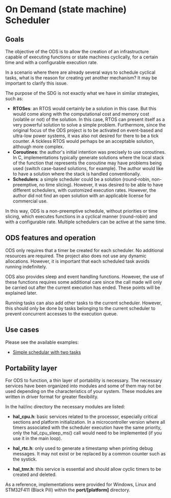 # On Demand (state machine) Scheduler

## Goals

The objective of the ODS is to allow the creation of an infrastructure capable of executing functions or state machines cyclically, for a certain time and with a configurable execution rate.

In a scenario where there are already several ways to schedule cyclical tasks, what is the reason for creating yet another mechanism? It may be important to clarify this issue.

The purpose of the SDG is not exactly what we have in similar strategies, such as:

* **RTOSes**: an RTOS would certainly be a solution in this case. But this would come along with the computational cost and memory cost (volatile or not) of the solution. In this case, RTOS can present itself as a very powerful solution to solve a simple problem. Furthermore, since the original focus of the ODS project is to be activated on event-based and ultra-low power systems, it was also not desired for there to be a tick counter. A tickless RTOS would perhaps be an acceptable solution, although more complex.
* **Coroutines**: the author's initial intention was precisely to use coroutines. In C, implementations typically generate solutions where the local stack of the function that represents the coroutine may have problems being used (switch case-based solutions, for example). The author would like to have a solution where the stack is handled conventionally.
* **Schedulers**: a simple scheduler could be a solution (round-robin, non-preemptive, no time slicing). However, it was desired to be able to have different schedulers, with customized execution rates. However, the author did not find an open solution with an applicable license for commercial use.

In this way, ODS is a non-preemptive schedule, without priorities or time slicing, which executes functions in a cyclical manner (round-robin) and with a configurable rate. Multiple schedulers can be active at the same time.

## ODS features and operation

ODS only requires that a timer be created for each scheduler. No additional resources are required. The project also does not use any dynamic allocations. However, it is important that each scheduled task avoids running indefinitely.

ODS also provides sleep and event handling functions. However, the use of these functions requires some additional care since the call made will only be carried out after the current execution has ended. These points will be explained later.

Running tasks can also add other tasks to the current scheduler. However, this should only be done by tasks belonging to the current scheduler  to prevent concurrent accesses to the execution queue.

## Use cases

Please see the available examples:

* [Simple schedular with two tasks](
https://github.com/marcelobarrosufu/ods/blob/main/examples/simple.c)



## Portability layer

For ODS to function, a thin layer of portability is necessary. The necessary services have been organized into modules and some of them may not be used depending on the characteristics of your system. These modules are written in driver format for greater flexibility.

In the hal/inc directory the necessary modules are listed:

* **hal_cpu.h**: basic services related to the processor, especially critical sections and platform initialization. In a microcontroller version where all timers associated with the scheduler execution have the same priority, only the hal_cpu_sleep_ms() call would need to be implemented (if you use it in the main loop).

* **hal_rtc.h**: only used to generate a timestamp when printing debug messages. It may not exist or be replaced by a common counter such as the systick.

* **hal_tmr.h**: this service is essential and should allow cyclic timers to be created and deleted.

As a reference, implementations were provided for Windows, Linux and STM32F411 (Black Pill) within the **port/[platform]** directory.






